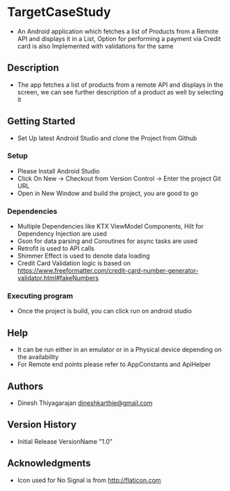 # TargetCaseStudy
* An Android application which fetches a list of Products from a Remote API and displays it in a List, Option for performing a payment via Credit card is also Implemented with validations for the same

## Description
* The app fetches a list of products from a remote API and displays in the screen, we can see further description of a product as well by selecting it

## Getting Started

* Set Up latest Android Studio and clone the Project from Github

### Setup

* Please Install Android Studio
* Click On New -> Checkout from Version Control -> Enter the project Git URL
* Open in New Window and build the project, you are good to go

### Dependencies

* Multiple Dependencies like KTX ViewModel Components, Hilt for Dependency Injection are used
* Gson for data parsing and Coroutines for async tasks are used
* Retrofit is used to API calls
* Shimmer Effect is used to denote data loading
* Credit Card Validation logic is based on https://www.freeformatter.com/credit-card-number-generator-validator.html#fakeNumbers

### Executing program

* Once the project is build, you can click run on android studio

## Help

* It can be run either in an emulator or in a Physical device depending on the availability
* For Remote end points please refer to AppConstants and ApiHelper

## Authors

* Dinesh Thiyagarajan
  dineshkarthie@gmail.com

## Version History

* Initial Release VersionName "1.0"

## Acknowledgments
 * Icon used for No Signal is from http://flaticon.com